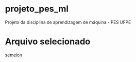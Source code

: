 # projeto_pes_ml
Projeto da disciplina de aprendizagem de máquina - PES UFPE

# Arquivo selecionado
[semeion](https://www.openml.org/search?type=data&status=active&id=1501 'The best place on the internet')
